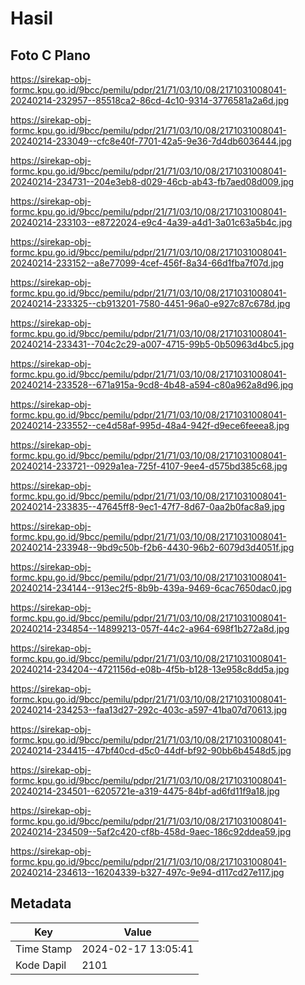 # Hasil

## Foto C Plano

https://sirekap-obj-formc.kpu.go.id/9bcc/pemilu/pdpr/21/71/03/10/08/2171031008041-20240214-232957--85518ca2-86cd-4c10-9314-3776581a2a6d.jpg

https://sirekap-obj-formc.kpu.go.id/9bcc/pemilu/pdpr/21/71/03/10/08/2171031008041-20240214-233049--cfc8e40f-7701-42a5-9e36-7d4db6036444.jpg

https://sirekap-obj-formc.kpu.go.id/9bcc/pemilu/pdpr/21/71/03/10/08/2171031008041-20240214-234731--204e3eb8-d029-46cb-ab43-fb7aed08d009.jpg

https://sirekap-obj-formc.kpu.go.id/9bcc/pemilu/pdpr/21/71/03/10/08/2171031008041-20240214-233103--e8722024-e9c4-4a39-a4d1-3a01c63a5b4c.jpg

https://sirekap-obj-formc.kpu.go.id/9bcc/pemilu/pdpr/21/71/03/10/08/2171031008041-20240214-233152--a8e77099-4cef-456f-8a34-66d1fba7f07d.jpg

https://sirekap-obj-formc.kpu.go.id/9bcc/pemilu/pdpr/21/71/03/10/08/2171031008041-20240214-233325--cb913201-7580-4451-96a0-e927c87c678d.jpg

https://sirekap-obj-formc.kpu.go.id/9bcc/pemilu/pdpr/21/71/03/10/08/2171031008041-20240214-233431--704c2c29-a007-4715-99b5-0b50963d4bc5.jpg

https://sirekap-obj-formc.kpu.go.id/9bcc/pemilu/pdpr/21/71/03/10/08/2171031008041-20240214-233528--671a915a-9cd8-4b48-a594-c80a962a8d96.jpg

https://sirekap-obj-formc.kpu.go.id/9bcc/pemilu/pdpr/21/71/03/10/08/2171031008041-20240214-233552--ce4d58af-995d-48a4-942f-d9ece6feeea8.jpg

https://sirekap-obj-formc.kpu.go.id/9bcc/pemilu/pdpr/21/71/03/10/08/2171031008041-20240214-233721--0929a1ea-725f-4107-9ee4-d575bd385c68.jpg

https://sirekap-obj-formc.kpu.go.id/9bcc/pemilu/pdpr/21/71/03/10/08/2171031008041-20240214-233835--47645ff8-9ec1-47f7-8d67-0aa2b0fac8a9.jpg

https://sirekap-obj-formc.kpu.go.id/9bcc/pemilu/pdpr/21/71/03/10/08/2171031008041-20240214-233948--9bd9c50b-f2b6-4430-96b2-6079d3d4051f.jpg

https://sirekap-obj-formc.kpu.go.id/9bcc/pemilu/pdpr/21/71/03/10/08/2171031008041-20240214-234144--913ec2f5-8b9b-439a-9469-6cac7650dac0.jpg

https://sirekap-obj-formc.kpu.go.id/9bcc/pemilu/pdpr/21/71/03/10/08/2171031008041-20240214-234854--14899213-057f-44c2-a964-698f1b272a8d.jpg

https://sirekap-obj-formc.kpu.go.id/9bcc/pemilu/pdpr/21/71/03/10/08/2171031008041-20240214-234204--4721156d-e08b-4f5b-b128-13e958c8dd5a.jpg

https://sirekap-obj-formc.kpu.go.id/9bcc/pemilu/pdpr/21/71/03/10/08/2171031008041-20240214-234253--faa13d27-292c-403c-a597-41ba07d70613.jpg

https://sirekap-obj-formc.kpu.go.id/9bcc/pemilu/pdpr/21/71/03/10/08/2171031008041-20240214-234415--47bf40cd-d5c0-44df-bf92-90bb6b4548d5.jpg

https://sirekap-obj-formc.kpu.go.id/9bcc/pemilu/pdpr/21/71/03/10/08/2171031008041-20240214-234501--6205721e-a319-4475-84bf-ad6fd11f9a18.jpg

https://sirekap-obj-formc.kpu.go.id/9bcc/pemilu/pdpr/21/71/03/10/08/2171031008041-20240214-234509--5af2c420-cf8b-458d-9aec-186c92ddea59.jpg

https://sirekap-obj-formc.kpu.go.id/9bcc/pemilu/pdpr/21/71/03/10/08/2171031008041-20240214-234613--16204339-b327-497c-9e94-d117cd27e117.jpg


## Metadata

| Key        | Value               |
| ---------- | ------------------- |
| Time Stamp | 2024-02-17 13:05:41 |
| Kode Dapil | 2101                |



